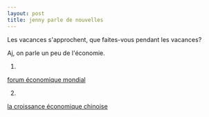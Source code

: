 ```yaml
---
layout: post
title: jenny parle de nouvelles
---
```


Les vacances s'approchent, que faites-vous pendant les vacances?

Aj, on parle un peu de l'économie.

1.

[forum économique mondial](http://www.french.xinhuanet.com/french/2007-01/25/content_379607.htm)

2.

[la croissance économique chinoise](http://www.lemonde.fr/web/article/0,1-0@2-3216,36-859370@51-844321,0.html)
